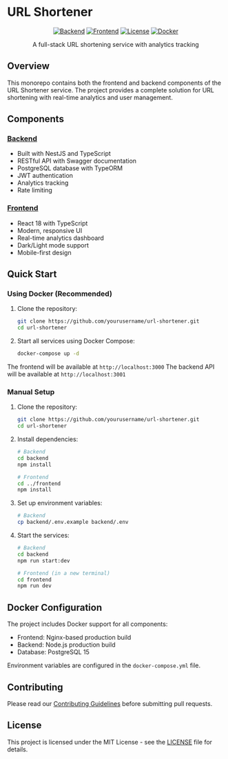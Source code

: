# URL Shortener

<div align="center">

[![Backend](https://img.shields.io/badge/Backend-NestJS-red)](backend/)
[![Frontend](https://img.shields.io/badge/Frontend-React-blue)](frontend/)
[![License](https://img.shields.io/badge/License-MIT-green.svg)](LICENSE)
[![Docker](https://img.shields.io/badge/Docker-24.0.0-blue.svg)](https://www.docker.com/)

A full-stack URL shortening service with analytics tracking

</div>

## Overview

This monorepo contains both the frontend and backend components of the URL Shortener service. The project provides a complete solution for URL shortening with real-time analytics and user management.

## Components

### [Backend](backend/)

- Built with NestJS and TypeScript
- RESTful API with Swagger documentation
- PostgreSQL database with TypeORM
- JWT authentication
- Analytics tracking
- Rate limiting

### [Frontend](frontend/)

- React 18 with TypeScript
- Modern, responsive UI
- Real-time analytics dashboard
- Dark/Light mode support
- Mobile-first design

## Quick Start

### Using Docker (Recommended)

1. Clone the repository:

   ```bash
   git clone https://github.com/yourusername/url-shortener.git
   cd url-shortener
   ```

2. Start all services using Docker Compose:

   ```bash
   docker-compose up -d
   ```

The frontend will be available at `http://localhost:3000`
The backend API will be available at `http://localhost:3001`

### Manual Setup

1. Clone the repository:

   ```bash
   git clone https://github.com/yourusername/url-shortener.git
   cd url-shortener
   ```

2. Install dependencies:

   ```bash
   # Backend
   cd backend
   npm install

   # Frontend
   cd ../frontend
   npm install
   ```

3. Set up environment variables:

   ```bash
   # Backend
   cp backend/.env.example backend/.env
   ```

4. Start the services:

   ```bash
   # Backend
   cd backend
   npm run start:dev

   # Frontend (in a new terminal)
   cd frontend
   npm run dev
   ```

## Docker Configuration

The project includes Docker support for all components:

- Frontend: Nginx-based production build
- Backend: Node.js production build
- Database: PostgreSQL 15

Environment variables are configured in the `docker-compose.yml` file.

## Contributing

Please read our [Contributing Guidelines](CONTRIBUTING.md) before submitting pull requests.

## License

This project is licensed under the MIT License - see the [LICENSE](LICENSE) file for details.
